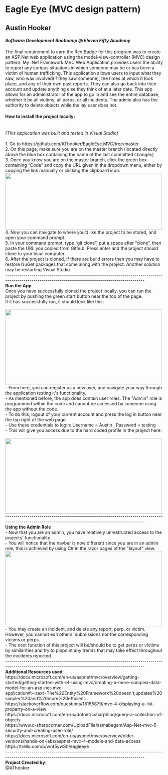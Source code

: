 # Eagle Eye (MVC design pattern)
## Austin Hooker
#### *Software Development Bootcamp @ Eleven Fifty Academy*

The final requirement to earn the Red Badge for this program was to create an ASP.Net web application using the model-view-controller (MVC) design pattern. My .Net Framework MVC Web Application provides users the ability to report any curious situations in which someone may be or has been a victim of human trafficking. This application allows users to input what they saw, who was involved(if they saw someone), the times at which it took place, and any of their own past reports. They can also go back into their account and update anything else they think of at a later date. This app allows for an administrator of the app to go in and see the entire database, whether it be all victims, all perps, or all incidents. The admin also has the authority to delete objects while the lay user does not.
<br />
#### How to install the project locally:
<br />
<i>(This application was built and tested in Visual Studio)</i>
<br />
<br />
1.	Go to https://github.com/AThooker/EagleEye.MVC/tree/master 
<br />
2.	On this page, make sure you are on the master branch (located directly above the blue box containing the name of the last committed changes)
<br />
3.	Once you know you are on the master branch, click the green box containing “Code” and copy the URL given in the dropdown menu, either by copying the link manually or clicking the clipboard icon. 
<img src="https://user-images.githubusercontent.com/66280480/89951164-e6df7d00-dbf8-11ea-8209-9c967092f45f.png" align="left" width="500" height="180"/>
<br />
<br />
<br />
<br />
<br />
<br />
<br />
4.	Now you can navigate to where you’d like the project to be stored, and open your command prompt. 
<br />
5.	In your command prompt, type “git clone”, put a space after “clone”, then paste the URL you copied from Github. Press enter and the project should clone to your local computer.
<br />
6.	After the project is cloned, if there are build errors then you may have to restore NuGet packages that come along with the project. Another solution may be restarting Visual Studio.
<br />
---------------------------------------------------------------------------------------------------------------------------------------------------
<br/>
<b>Run the App</b>
<br/>
Once you have successfully cloned the project locally, you can run the project by pushing the green start button near the top of the page.
<br/>
If it has successfully run, it should look like this:
<br />
<br/>
<img src="https://user-images.githubusercontent.com/66280480/92505612-57ff5980-f1d2-11ea-9478-8f656b997c55.png" align="left" width="500" height="240"/>
<br />
<br />
<br />
<br />
<br />
<br />
<br />
<br />
<br />
<br />
- From here, you can register as a new user, and navigate your way through the application testing it's functionality.
<br />
- As mentioned before, the app does contain user roles. The "Admin" role is programmed within the code and cannot be accessed by someone using the app without the code. 
<br/>
- To do this, logout of your current account and press the log in button near the top right of the web page.
<br /> 
- Use these credentials to login: Username = Austin , Password = testing
<br/>
- This will give you access due to the hard coded profile in the project here: 
<br/>
<br/>
<img src="https://user-images.githubusercontent.com/66280480/92507414-f2f93300-f1d4-11ea-87ef-1157146ead58.png" align="left" width="500" height="240"/>
<br />
<br />
<br />
<br />
<br />
<br />
<br />
<br />
<br />
<br />
---------------------------------------------------------------------------------------------------------------------------------------------------
<br/>
<b>Using the Admin Role</b>
<br/>
- Now that you are an admin, you have relatively unrestructed access to the projects' functionality
<br/>
- You will notice that the navbar is now different since you are in an admin role, this is achieved by using C# in the razor pages of the "layout" view. 
<br/>
<img src="https://user-images.githubusercontent.com/66280480/92508959-73209800-f1d7-11ea-8f54-02d2c8ccb8ae.png" align="left" width="500" height="240"/>
<br />
<br />
<br />
<br />
<br />
<br />
<br />
<br />
<br />
- You may create an incident, and delete any report, perp, or victim. However, you cannot edit others' submissions nor the corresponding victims or perps. 
<br/> 
- The next function of this project will be/should be to get perps or victims by similarities and try to pinpoint any trends that may take effect throughout the incidents         reported
<br />
---------------------------------------------------------------------------------------------------------------------------------------------------
<br/>
<b>Additional Resources used</b>: 
<br />
https://docs.microsoft.com/en-us/aspnet/mvc/overview/getting-started/getting-started-with-ef-using-mvc/creating-a-more-complex-data-model-for-an-asp-net-mvc-application#:~:text=The%20Entity%20Framework%20doesn't,updates%20simpler%20and%20more%20efficient.
<br />
https://stackoverflow.com/questions/18165879/mvc-4-displaying-a-list-property-on-a-view
<br />
https://docs.microsoft.com/en-us/dotnet/csharp/linq/query-a-collection-of-objects
<br />
https://www.c-sharpcorner.com/UploadFile/asmabegam/Asp-Net-mvc-5-security-and-creating-user-role/
<br />
https://docs.microsoft.com/en-us/aspnet/mvc/overview/older-versions/hands-on-labs/aspnet-mvc-4-models-and-data-access
<br />
https://trello.com/b/wnf5ywSh/eagleeye
<br/>
---------------------------------------------------------------------------------------------------------------------------------------------------
<br />
<b>Project Created by</b>:
<br />
@AThooker
